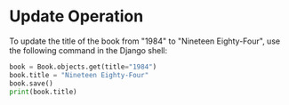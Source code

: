 # Update Operation

To update the title of the book from "1984" to "Nineteen Eighty-Four", use the following command in the Django shell:

```python
book = Book.objects.get(title="1984")
book.title = "Nineteen Eighty-Four"
book.save()
print(book.title)